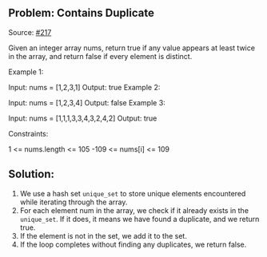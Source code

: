 ## Problem: Contains Duplicate

Source: [#217](https://leetcode.com/problems/contains-duplicate/description/)

Given an integer array nums, return true if any value appears at least twice in the array, and return false if every element is distinct.

Example 1:

Input: nums = [1,2,3,1]
Output: true
Example 2:

Input: nums = [1,2,3,4]
Output: false
Example 3:

Input: nums = [1,1,1,3,3,4,3,2,4,2]
Output: true

Constraints:

1 <= nums.length <= 105
-109 <= nums[i] <= 109

## Solution:

1. We use a hash set `unique_set` to store unique elements encountered while iterating through the array.
2. For each element num in the array, we check if it already exists in the `unique_set`. If it does, it means we have found a duplicate, and we return true.
3. If the element is not in the set, we add it to the set.
4. If the loop completes without finding any duplicates, we return false.
